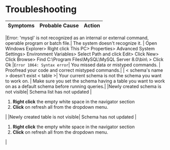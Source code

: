 # Troubleshooting

| Symptoms | Probable Cause | Action |
| -------- | -------------- | ------ |

|Error: 'mysql' is not recognized as an internal or external command, operable
program or batch file.| The system doesn't recognize it. | Open Windows Explorer> Right click This PC> Properties> Advanced System Settings> Environment Variables> Select Path and click Edit> Click New> Click Browse> Find C:\Program Files\MySQL\MySQL Server 8.0\bin\ > Click Ok
|`Error 1064: Syntax error`| You missed data or mistyped commands. | Proofread your code and correct mistyped commands.|
| < schema's name > doesn't exist < table >| Your current schema is not the schema you want to work on. | Make sure you set the schema having a table you want to work on as a default schema before running queries.|
|Newly created schema is not visible| Schema list has not updated | <ol><li>**Right click** the empty white space in the navigator section</li><li>**Click** on refresh all from the dropdown menu.</li></ol>|
|Newly created table is not visible| Schema has not updated | <ol><li>**Right click** the empty white space in the navigator section</li><li>**Click** on refresh all from the dropdown menu.</li></ol>|
